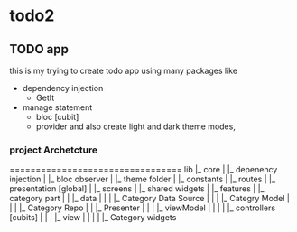 # todo2

## TODO app
this is my trying to create todo app using many packages like
  - dependency injection
    - GetIt
  - manage statement
    - bloc [cubit]
    - provider
and also create light and dark theme modes,

### project Archetcture

  =================================
  lib
  |_ core
  |  |_ depenency injection
  |  |_ bloc observer
  |  |_ theme folder
  |  |_ constants
  |  |_ routes
  |
  |_ presentation [global]
  |  |_ screens
  |  |_ shared widgets
  |
  |_ features
  |  |_ category part
  |  |  |_ data
  |  |  |  |_ Category Data Source
  |  |  |  |_ Categry Model
  |  |  |  |_ Category Repo
  |  |  |_ Presenter
  |  |  |  |_ viewModel
  |  |  |  |  |_ controllers [cubits]
  |  |  |  |_ view
  |  |  |  |  |_ Category widgets